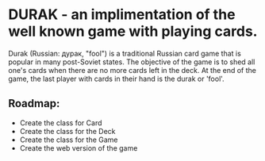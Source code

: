# DURAK - an implimentation of the well known game with playing cards.

Durak (Russian: дурак, "fool") is a traditional Russian card game that is popular in many post-Soviet states. The objective of the game is to shed all one's cards when there are no more cards left in the deck. At the end of the game, the last player with cards in their hand is the durak or 'fool'.

## Roadmap:

- Create the class for Card
- Create the class for the Deck
- Create the class for the Game
- Create the web version of the game